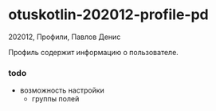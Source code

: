 # otuskotlin-202012-profile-pd
202012, Профили, Павлов Денис

Профиль содержит информацию о пользователе.

### todo
- возможность настройки
  - группы полей